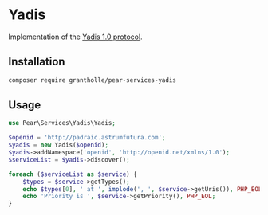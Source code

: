 # Yadis

Implementation of the [Yadis 1.0 protocol](http://archive.cweiske.de/yadis/yadis-v1.0.html).

## Installation

```bash
composer require grantholle/pear-services-yadis
```

## Usage

```php
use Pear\Services\Yadis\Yadis;

$openid = 'http://padraic.astrumfutura.com';
$yadis = new Yadis($openid);
$yadis->addNamespace('openid', 'http://openid.net/xmlns/1.0');
$serviceList = $yadis->discover();

foreach ($serviceList as $service) {
    $types = $service->getTypes();
    echo $types[0], ' at ', implode(', ', $service->getUris()), PHP_EOL;
    echo 'Priority is ', $service->getPriority(), PHP_EOL;
}
```
